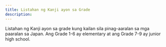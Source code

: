 ```yaml
---
title: Listahan ng Kanji ayon sa Grade
description:
---
```

Listahan ng Kanji ayon sa grade kung kailan sila pinag-aaralan sa mga paaralan sa Japan. Ang Grade 1-6 ay elementary at ang Grade 7-9 ay junior high school.